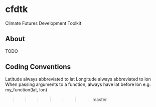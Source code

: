 # cfdtk
Climate Futures Development Toolkit

## About

TODO

## Coding Conventions

Latitude always abbreviated to lat
Longitude always abbreviated to lon
When passing arguments to a function, always have lat before lon
e.g. my_function(lat, lon)
>>>>>>> master
